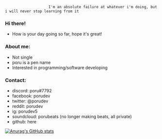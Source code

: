                         I'm an absolute failure at whatever i'm doing, but i will never stop learning from it

### Hi there!
- How is your day going so far, hope it's great!

### About me:
- Not single
- poru is a pen name
- Interested in programming/software developing

### Contact:
- discord: poru#7792
- facebook: porudev
- twitter: @porudev
- reddit: porudev
- ig: porudev5
- soundcloud: porubeats (no longer making beats, all private)
- github: here

[![Anurag's GitHub stats](https://github-readme-stats.vercel.app/api?username=porudev&custom_title=My%20GitHub%27s%20Stats&count_private=true&include_all_commits=true&show_icons=true&theme=nord)](https://github.com/anuraghazra/github-readme-stats)
